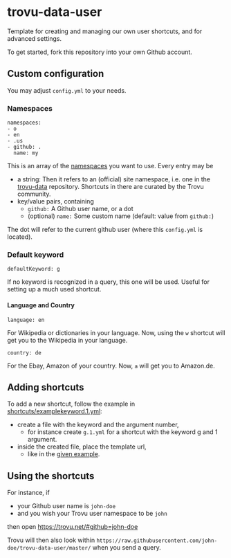 # trovu-data-user

Template for creating and managing our own user shortcuts, and for advanced settings.

To get started, fork this repository into your own Github account.

## Custom configuration

You may adjust `config.yml` to your needs.

### Namespaces

    namespaces:
    - o
    - en
    - .us
    - github: .
      name: my

This is an array of the [namespaces](https://github.com/trovu/trovu.github.io/wiki/Namespaces) you want to use. Every entry may be

- a string: Then it refers to an (official) site namespace, i.e. one in the [trovu-data](https://github.com/trovu/trovu-data) repository. Shortcuts in there are curated by the Trovu community.
- key/value pairs, containing
  - `github:` A Github user name, or a dot
  - (optional) `name:` Some custom name (default: value from `github:`)

The dot will refer to the current github user (where this `config.yml` is located).

### Default keyword

    defaultKeyword: g 

If no keyword is recognized in a query, this one will be used. Useful for setting up a much used shortcut.

#### Language and Country

    language: en

For Wikipedia or dictionaries in your language. Now, using the `w` shortcut will get you to the Wikipedia in your language.

    country: de

For the Ebay, Amazon of your country. Now, `a` will get you to Amazon.de.

## Adding shortcuts

To add a new shortcut, follow the example in [shortcuts/examplekeyword.1.yml](examplekeyword.1.yml):

- create a file with the keyword and the argument number, 
  - for instance create `g.1.yml` for a shortcut with the keyword g and 1 argument.
- inside the created file, place the template url,
  - like in the [given example](shortcuts/examplekeyword.1.yml).

## Using the shortcuts

For instance, if

- your Github user name is `john-doe`
- and you wish your Trovu user namespace to be `john`

then open https://trovu.net/#github=john-doe

Trovu will then also look within `https://raw.githubusercontent.com/john-doe/trovu-data-user/master/` when you send a query.
